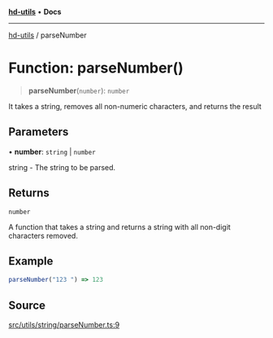 [**hd-utils**](../README.md) • **Docs**

***

[hd-utils](../globals.md) / parseNumber

# Function: parseNumber()

> **parseNumber**(`number`): `number`

It takes a string, removes all non-numeric characters, and returns the result

## Parameters

• **number**: `string` \| `number`

string - The string to be parsed.

## Returns

`number`

A function that takes a string and returns a string with all non-digit characters removed.

## Example

```ts
parseNumber("123 ") => 123
```

## Source

[src/utils/string/parseNumber.ts:9](https://github.com/AhmadHddad/h-utils/blob/f7bb9ae71f981ffef49079271b9540862594b7e6/src/utils/string/parseNumber.ts#L9)

